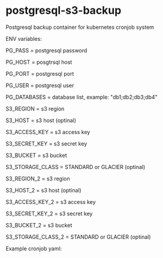 # postgresql-s3-backup
Postgresql backup container for kubernetes cronjob system


 ENV variables:
 
 PG_PASS = postgresql password
 
 PG_HOST = posgtrsql host
 
 PG_PORT = postgresql port
 
 PG_USER = postgresql user
 
 PG_DATABASES = database list, example: "db1;db2;db3;db4"

 
 S3_REGION = s3 region
 
 S3_HOST = s3 host (optinal)
 
 S3_ACCESS_KEY = s3 access key
 
 S3_SECRET_KEY = s3 secret key
 
 S3_BUCKET = s3 bucket

 S3_STORAGE_CLASS = STANDARD or GLACIER (optinal)
 

 S3_REGION_2 = s3 region
 
 S3_HOST_2 = s3 host (optinal)
 
 S3_ACCESS_KEY_2 = s3 access key
 
 S3_SECRET_KEY_2 = s3 secret key
 
 S3_BUCKET_2 = s3 bucket

 S3_STORAGE_CLASS_2 = STANDARD or GLACIER (optinal)
 
 Example cronjob yaml:

